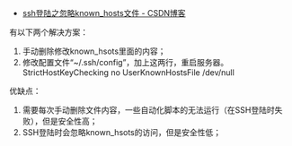 

* [ssh登陆之忽略known_hosts文件 - CSDN博客 ](http://blog.csdn.net/yasaken/article/details/7348441)

有以下两个解决方案：
1. 手动删除修改known_hsots里面的内容；
2. 修改配置文件“~/.ssh/config”，加上这两行，重启服务器。
   StrictHostKeyChecking no
   UserKnownHostsFile /dev/null

优缺点：
1. 需要每次手动删除文件内容，一些自动化脚本的无法运行（在SSH登陆时失败），但是安全性高；
2. SSH登陆时会忽略known_hsots的访问，但是安全性低；